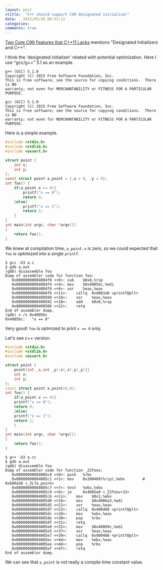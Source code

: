 ```yaml
---
layout: post
vtitle:  "C++ should support C99 designated initializer"
date:   2015/05/26 00:53:12
categories:
comments: true
---
```


[Two Core C99 Features that C++11 Lacks][1] mentions "Designated
Initializers and C++".

I think the 'designated initializer' related with potential
optimization. Here I use "gcc/g++" 5.1 as an example.

```shell
g++ (GCC) 5.1.0
Copyright (C) 2015 Free Software Foundation, Inc.
This is free software; see the source for copying conditions.  There is NO
warranty; not even for MERCHANTABILITY or FITNESS FOR A PARTICULAR PURPOSE.

gcc (GCC) 5.1.0
Copyright (C) 2015 Free Software Foundation, Inc.
This is free software; see the source for copying conditions.  There is NO
warranty; not even for MERCHANTABILITY or FITNESS FOR A PARTICULAR PURPOSE.
```

Here is a simple example.

```c
#include <stdio.h>
#include <stdlib.h>
#include <assert.h>

struct point {
    int x;
    int y;
};
const struct point a_point = {.x = 0, .y = 0};
int foo() {
    if(a_point.x == 0){
        printf("x == 0");
        return 0;
    }else{
        printf("x == 1");
        return 1;
    }
}
int main(int argc, char *argv[])
{
    return foo();
}
```

We knew at compilation time, `a_point.x` is zero, so we could expected
that `foo` is optimized into a single `printf`.


```
$ gcc -O3 a.c
$ gdb a.out
(gdb) disassemble foo
Dump of assembler code for function foo:
   0x00000000004004f0 <+0>:	sub    $0x8,%rsp
   0x00000000004004f4 <+4>:	mov    $0x4005bc,%edi
   0x00000000004004f9 <+9>:	xor    %eax,%eax
   0x00000000004004fb <+11>:	callq  0x4003a0 <printf@plt>
   0x0000000000400500 <+16>:	xor    %eax,%eax
   0x0000000000400502 <+18>:	add    $0x8,%rsp
   0x0000000000400506 <+22>:	retq   
End of assembler dump.
(gdb) x /s 0x4005bc
0x4005bc:	"x == 0"
```

Very good! `foo` is optmized to print `x == 0` only.

Let's see c++ version.

```c++
#include <stdio.h>
#include <stdlib.h>
#include <assert.h>

struct point {
    point(int _x,int _y):x(_x),y(_y){}
    int x;
    int y;
};
const struct point a_point(0,0);
int foo() {
    if(a_point.x == 0){
	printf("x == 0");
	return 0;
    }else{
	printf("x == 1");
	return 1;
    }
}
int main(int argc, char *argv[])
{
    return foo();
}

```

```
$ g++ -O3 a.cc
$ gdb a.out
(gdb) disassemble foo
Dump of assembler code for function _Z3foov:
   0x00000000004005c0 <+0>:	push   %rbx
   0x00000000004005c1 <+1>:	mov    0x200489(%rip),%ebx        # 0x600a50 <_ZL7a_point>
   0x00000000004005c7 <+7>:	test   %ebx,%ebx
   0x00000000004005c9 <+9>:	je     0x4005e0 <_Z3foov+32>
   0x00000000004005cb <+11>:	mov    $0x1,%ebx
   0x00000000004005d0 <+16>:	mov    $0x4006a3,%edi
   0x00000000004005d5 <+21>:	xor    %eax,%eax
   0x00000000004005d7 <+23>:	callq  0x400460 <printf@plt>
   0x00000000004005dc <+28>:	mov    %ebx,%eax
   0x00000000004005de <+30>:	pop    %rbx
   0x00000000004005df <+31>:	retq   
   0x00000000004005e0 <+32>:	mov    $0x40069c,%edi
   0x00000000004005e5 <+37>:	xor    %eax,%eax
   0x00000000004005e7 <+39>:	callq  0x400460 <printf@plt>
   0x00000000004005ec <+44>:	mov    %ebx,%eax
   0x00000000004005ee <+46>:	pop    %rbx
   0x00000000004005ef <+47>:	retq   
End of assembler dump.
```

We can see that `a_point` is not really a compile time constant value.



[1]: http://www.informit.com/guides/content.aspx?g=cplusplus&seqNum=550
